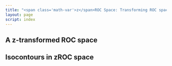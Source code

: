 ```yaml
---
title: "<span class='math-var'>z</span>ROC Space: Transforming ROC space"
layout: page
script: index
---
```


## A <span class="math-var">z</span>-transformed ROC space

<sdt-example-interactive>
  <sdt-control z-roc></sdt-control>
  <roc-space interactive z-roc point="all" iso-d="all" iso-c="all"></roc-space>
  <sdt-table numeric interactive summary="stimulusRates accuracy" hits="80" misses="20"
    false-alarms="10" correct-rejections="90"></sdt-table>
  <sdt-model interactive threshold bias distributions sensitivity color="outcome"></sdt-model>
</sdt-example-interactive>

## Isocontours in <span class="math-var">z</span>ROC space

<sdt-example-interactive>
  <sdt-control z-roc></sdt-control>
  <roc-space z-roc contour="sensitivity" point="none" iso-d="none" iso-c="none"></roc-space>
  <roc-space z-roc contour="bias" point="none" iso-d="none" iso-c="none"></roc-space>
  <roc-space z-roc contour="accuracy" point="none" iso-d="none" iso-c="none"></roc-space>
</sdt-example-interactive>
